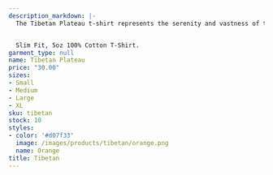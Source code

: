 ```yaml
---
description_markdown: |-
  The Tibetan Plateau t-shirt represents the serenity and vastness of this secluded sanctuary. Its design fosters a sense of connection with nature's untouched landscapes, promoting a peaceful coexistence with technology.


  Slim Fit, 5oz 100% Cotton T-Shirt.
garment_type: null
name: Tibetan Plateau
price: "30.00"
sizes:
- Small
- Medium
- Large
- XL
sku: tibetan
stock: 10
styles:
- color: '#d07f33'
  image: /images/products/tibetan/orange.png
  name: Orange
title: Tibetan
---
```

